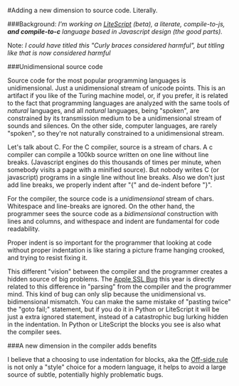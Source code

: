 #Adding a new dimension to source code. Literally.

###Background:
*I'm working on [LiteScript](https://github.com/luciotato/LiteScript) (beta), a literate, compile-to-js,* ***and compile-to-c*** *language based in Javascript design (the good parts).*

Note: *I could have titled this "Curly braces considered harmful", but titling like that is now considered harmful* 

###Unidimensional source code

Source code for the most popular programming languages is unidimensional. Just a unidimensional stream of unicode points. This is an artifact if you like of the Turing machine model, or, if you prefer, it is related to the fact that programming languages are analyzed with the same tools of *natural* languages,  and all *natural* languages, being "spoken", are constrained by its transmission medium to be a unidimensional stream of sounds and silences. On the other side, computer languages, are rarely "spoken", so they're not naturally constrained to a unidimensional stream. 

Let's talk about C. For the C compiler, source is a stream of chars. A c compiler can compile a 100kb source written on one line without line breaks. (Javascript engines do this thousands of times per minute, when somebody visits a page with a minified source). But nobody writes C (or javascript) programs in a single line without line breaks. Also we don't just add line breaks, we properly indent after "{" and de-indent before "}".

For the compiler, the source code is a *unidimensional* stream of chars. Whitespace and line-breaks are ignored. On the other hand, the programmer sees the source code as a *bidimensional* construction with lines and columns, and withespace and indent are fundamental for code readability.

Proper indent is so important for the programmer that looking at code without proper indentation is like staring a picture frame hanging crooked, and trying to resist fixing it.

This different "vision" between the compiler and the programmer creates a hidden source of big problems. The [Apple SSL Bug](https://blog.codecentric.de/en/2014/02/curly-braces/) this year is directly related to this difference in "parsing" from the compiler and the programmer mind. This kind of bug can only slip because the unidimensional vs. bidimensional mismatch. You can make the same mistake of "pasting twice" the "goto fail;" statement, but if you do it in Python or LiteScript it will be just a extra ignored statement, instead of a catastrophic bug lurking hidden in the indentation. In Python or LiteScript the blocks you see is also what the compiler sees. 

###A new dimension in the compiler adds benefits

I believe that a choosing to use indentation for blocks, aka the [Off-side rule](http://en.wikipedia.org/wiki/Off-side_rule) is not only a "style" choice for a modern language, it helps to avoid a large source of subtle, potentially highly problematic bugs.
